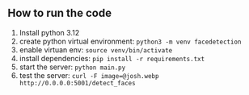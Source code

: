 ## How to run the code
1. Install python 3.12
2. create python virtual environment: `python3 -m venv facedetection`
3. enable virtuan env: `source venv/bin/activate`
4. install dependencies: `pip install -r requirements.txt`
5. start the server: `python main.py`
6. test the server: `curl -F image=@josh.webp http://0.0.0.0:5001/detect_faces`
